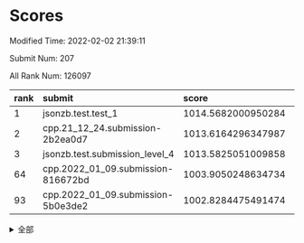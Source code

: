# Scores

Modified Time: 2022-02-02 21:39:11

Submit Num: 207

All Rank Num: 126097

| rank |               submit               |       score        |       sigma        | pk_num |
| :--- | :--------------------------------- | :----------------- | :----------------- | :----- |
| 1    | jsonzb.test.test_1                 | 1014.5682000950284 | 0.8522693379347345 | 2433   |
| 2    | cpp.21_12_24.submission-2b2ea0d7   | 1013.6164296347987 | 0.7887009680905871 | 2438   |
| 3    | jsonzb.test.submission_level_4     | 1013.5825051009858 | 0.8144325937419351 | 2438   |
| 64   | cpp.2022_01_09.submission-816672bd | 1003.9050248634734 | 0.7253894571682723 | 2443   |
| 93   | cpp.2022_01_09.submission-5b0e3de2 | 1002.8284475491474 | 0.7110224976776557 | 2435   |


<details>
<summary>全部</summary>

| rank |                 submit                 |       score        |       sigma        | pk_num |
| :--- | :------------------------------------- | :----------------- | :----------------- | :----- |
| 1    | jsonzb.test.test_1                     | 1014.5682000950284 | 0.8522693379347345 | 2433   |
| 2    | cpp.21_12_24.submission-2b2ea0d7       | 1013.6164296347987 | 0.7887009680905871 | 2438   |
| 3    | jsonzb.test.submission_level_4         | 1013.5825051009858 | 0.8144325937419351 | 2438   |
| 4    | gobigger.level_3.submission_level_3_2  | 1011.9602073038592 | 0.7856236294662912 | 2434   |
| 5    | gobigger.level_3.submission_level_3_32 | 1011.9324725603834 | 0.7905205816910611 | 2434   |
| 6    | gobigger.level_3.submission_level_3_29 | 1011.4034408246133 | 0.7909633505531851 | 2435   |
| 7    | gobigger.level_3.submission_level_3_35 | 1011.3944425647278 | 0.7701162570009943 | 2437   |
| 8    | gobigger.level_3.submission_level_3_16 | 1011.1519173949769 | 0.7642986583816197 | 2434   |
| 9    | gobigger.level_3.submission_level_3_20 | 1011.1443223140332 | 0.756230977306498  | 2435   |
| 10   | gobigger.level_3.submission_level_3_49 | 1011.1031161307399 | 0.7779303189554096 | 2433   |
| 11   | gobigger.level_3.submission_level_3_46 | 1011.0935511491016 | 0.786827057349102  | 2438   |
| 12   | gobigger.level_3.submission_level_3_11 | 1010.63967151367   | 0.7521416474893428 | 2438   |
| 13   | gobigger.level_3.submission_level_3_40 | 1010.5894309704379 | 0.7744614977439646 | 2439   |
| 14   | gobigger.level_3.submission_level_3_47 | 1010.5547683164053 | 0.7620941321366781 | 2440   |
| 15   | gobigger.level_3.submission_level_3_39 | 1010.5332860723113 | 0.7725349534257798 | 2434   |
| 16   | gobigger.level_3.submission_level_3_28 | 1010.5238555427768 | 0.7665401643954309 | 2440   |
| 17   | gobigger.level_3.submission_level_3_19 | 1010.4483051640874 | 0.7542906100223477 | 2435   |
| 18   | gobigger.level_3.submission_level_3_24 | 1010.3468800677402 | 0.7794503871648139 | 2440   |
| 19   | gobigger.level_3.submission_level_3_44 | 1010.2850965890023 | 0.7474451643577578 | 2438   |
| 20   | gobigger.level_3.submission_level_3_26 | 1010.2586087485417 | 0.7721210556860464 | 2434   |
| 21   | gobigger.level_3.submission_level_3_33 | 1010.2316767702326 | 0.7359811639722754 | 2435   |
| 22   | gobigger.level_3.submission_level_3_1  | 1010.2019501074886 | 0.7705653452704795 | 2437   |
| 23   | gobigger.level_3.submission_level_3_23 | 1010.1896651521924 | 0.7675399014073051 | 2438   |
| 24   | gobigger.level_3.submission_level_3_9  | 1010.0399667592687 | 0.7486793710071896 | 2436   |
| 25   | gobigger.level_3.submission_level_3_8  | 1009.966899387293  | 0.7555717231039896 | 2441   |
| 26   | gobigger.level_3.submission_level_3_34 | 1009.9270928137062 | 0.7708231603392958 | 2435   |
| 27   | gobigger.level_3.submission_level_3_27 | 1009.9102703926454 | 0.7640041028449523 | 2440   |
| 28   | gobigger.level_3.submission_level_3_7  | 1009.8998055533774 | 0.7529777517102245 | 2439   |
| 29   | gobigger.level_3.submission_level_3_37 | 1009.8910971510284 | 0.7576998896683431 | 2440   |
| 30   | gobigger.level_3.submission_level_3_13 | 1009.8728791877825 | 0.7634810062897281 | 2437   |
| 31   | gobigger.level_3.submission_level_3_25 | 1009.8028440253439 | 0.7694956569150182 | 2443   |
| 32   | gobigger.level_3.submission_level_3_22 | 1009.7934471127148 | 0.754734232186336  | 2436   |
| 33   | gobigger.level_3.submission_level_3_10 | 1009.7573954251915 | 0.7549294118359379 | 2439   |
| 34   | gobigger.level_3.submission_level_3_17 | 1009.7345332182774 | 0.7491599284992019 | 2432   |
| 35   | gobigger.level_3.submission_level_3_30 | 1009.6918259795775 | 0.750312138652751  | 2435   |
| 36   | gobigger.level_3.submission_level_3_36 | 1009.6288943041379 | 0.755687628162965  | 2444   |
| 37   | gobigger.level_3.submission_level_3_0  | 1009.5973577446722 | 0.759161395325109  | 2438   |
| 38   | gobigger.level_3.submission_level_3_31 | 1009.593847947073  | 0.7624370708258573 | 2438   |
| 39   | gobigger.level_3.submission_level_3_6  | 1009.4062656180688 | 0.76052918168611   | 2436   |
| 40   | gobigger.level_3.submission_level_3_5  | 1009.3007559089004 | 0.786988721089565  | 2441   |
| 41   | gobigger.level_3.submission_level_3_14 | 1009.2803482398912 | 0.757943789509958  | 2435   |
| 42   | gobigger.level_3.submission_level_3_18 | 1009.2699756828865 | 0.7617387627676829 | 2435   |
| 43   | gobigger.level_3.submission_level_3_12 | 1009.2033534024606 | 0.7339770143374652 | 2435   |
| 44   | gobigger.level_3.submission_level_3_38 | 1009.1820246986722 | 0.7580451783570834 | 2432   |
| 45   | gobigger.level_3.submission_level_3_45 | 1009.1604035309759 | 0.750594007323529  | 2438   |
| 46   | gobigger.level_3.submission_level_3_4  | 1009.1244013945961 | 0.734649321964655  | 2436   |
| 47   | gobigger.level_3.submission_level_3_42 | 1009.1087848137707 | 0.7394444670549933 | 2436   |
| 48   | gobigger.level_3.submission_level_3_15 | 1009.0467869478236 | 0.7573933363919806 | 2441   |
| 49   | gobigger.level_3.submission_level_3_43 | 1008.8565967324168 | 0.7688568941391379 | 2437   |
| 50   | gobigger.level_3.submission_level_3_41 | 1008.7707068236307 | 0.7409288153816539 | 2434   |
| 51   | gobigger.level_3.submission_level_3_48 | 1008.6022788957912 | 0.7365822648037149 | 2433   |
| 52   | gobigger.level_3.submission_level_3_21 | 1008.5128044917176 | 0.7401798358826716 | 2436   |
| 53   | gobigger.level_3.submission_level_3_3  | 1008.0518422382198 | 0.7364211888576911 | 2434   |
| 54   | gobigger.level_1.submission_level_1_24 | 1004.5379534215849 | 0.724385205456917  | 2435   |
| 55   | gobigger.level_1.submission_level_1_23 | 1004.3522596033328 | 0.726418811040504  | 2441   |
| 56   | gobigger.level_1.submission_level_1_4  | 1004.3103257817672 | 0.7210583287239949 | 2433   |
| 57   | gobigger.level_1.submission_level_1_46 | 1004.2694341699507 | 0.7174647499322678 | 2433   |
| 58   | gobigger.level_1.submission_level_1_26 | 1004.2146740870772 | 0.7297072791989078 | 2433   |
| 59   | gobigger.level_1.submission_level_1_10 | 1004.1437123281734 | 0.7250774669445302 | 2440   |
| 60   | gobigger.level_1.submission_level_1_31 | 1004.081033549053  | 0.7131682669373596 | 2435   |
| 61   | gobigger.level_1.submission_level_1_32 | 1004.0211255361854 | 0.7150346975870179 | 2440   |
| 62   | gobigger.level_1.submission_level_1_34 | 1003.9892337328237 | 0.7141603441108949 | 2441   |
| 63   | gobigger.level_1.submission_level_1_39 | 1003.9620784970825 | 0.7190181682468305 | 2438   |
| 64   | cpp.2022_01_09.submission-816672bd     | 1003.9050248634734 | 0.7253894571682723 | 2443   |
| 65   | gobigger.level_1.submission_level_1_48 | 1003.8653145791994 | 0.7255329062008642 | 2437   |
| 66   | gobigger.level_1.submission_level_1_17 | 1003.7467782697457 | 0.7120091795771749 | 2442   |
| 67   | gobigger.level_1.submission_level_1_28 | 1003.6805768964749 | 0.7099964576701314 | 2435   |
| 68   | gobigger.level_1.submission_level_1_49 | 1003.674057183387  | 0.7196329079047664 | 2432   |
| 69   | gobigger.level_1.submission_level_1_42 | 1003.6577274874826 | 0.7095948398152876 | 2438   |
| 70   | gobigger.level_1.submission_level_1_40 | 1003.5864015830136 | 0.710125858170894  | 2437   |
| 71   | gobigger.level_1.submission_level_1_41 | 1003.534986323507  | 0.7249542016137247 | 2437   |
| 72   | gobigger.level_1.submission_level_1_36 | 1003.5045974955251 | 0.7234152508743377 | 2436   |
| 73   | gobigger.level_1.submission_level_1_43 | 1003.4277210024713 | 0.7211130965308057 | 2431   |
| 74   | gobigger.level_1.submission_level_1_20 | 1003.4253694869689 | 0.7214913591938916 | 2436   |
| 75   | gobigger.level_1.submission_level_1_15 | 1003.3959788406963 | 0.728750863958906  | 2436   |
| 76   | gobigger.level_1.submission_level_1_0  | 1003.3698220209486 | 0.7169062093882724 | 2438   |
| 77   | gobigger.level_1.submission_level_1_9  | 1003.3668135559893 | 0.7144463328527454 | 2435   |
| 78   | gobigger.level_1.submission_level_1_29 | 1003.3471978877733 | 0.7123068816250554 | 2440   |
| 79   | gobigger.level_1.submission_level_1_5  | 1003.2972035439295 | 0.7082447264552033 | 2439   |
| 80   | gobigger.level_1.submission_level_1_22 | 1003.278615748214  | 0.7201472203721814 | 2442   |
| 81   | gobigger.level_1.submission_level_1_25 | 1003.2757768357739 | 0.7062954419600788 | 2433   |
| 82   | gobigger.level_1.submission_level_1_30 | 1003.2716282534685 | 0.7150014021937525 | 2432   |
| 83   | gobigger.level_1.submission_level_1_44 | 1003.151719785178  | 0.7155199591364921 | 2436   |
| 84   | gobigger.level_1.submission_level_1_38 | 1003.1257456918854 | 0.7089623761451596 | 2437   |
| 85   | gobigger.level_1.submission_level_1_6  | 1003.0800771054584 | 0.7161721134649318 | 2437   |
| 86   | gobigger.level_1.submission_level_1_13 | 1003.0357124173687 | 0.7322022281320796 | 2432   |
| 87   | gobigger.level_1.submission_level_1_1  | 1003.0254567729094 | 0.7148174013128993 | 2438   |
| 88   | gobigger.level_1.submission_level_1_16 | 1003.0080664405255 | 0.7168289026152844 | 2433   |
| 89   | gobigger.level_1.submission_level_1_37 | 1003.0018250901761 | 0.7249472098725978 | 2431   |
| 90   | gobigger.level_1.submission_level_1_12 | 1002.9543217543288 | 0.7287720827881945 | 2437   |
| 91   | gobigger.level_1.submission_level_1_2  | 1002.8959686249884 | 0.7238476383498007 | 2438   |
| 92   | gobigger.level_1.submission_level_1_45 | 1002.8423738065759 | 0.7231913166187856 | 2441   |
| 93   | cpp.2022_01_09.submission-5b0e3de2     | 1002.8284475491474 | 0.7110224976776557 | 2435   |
| 94   | gobigger.level_1.submission_level_1_47 | 1002.8049326708395 | 0.720412576462373  | 2437   |
| 95   | gobigger.level_1.submission_level_1_19 | 1002.7300309502516 | 0.7301249702875826 | 2440   |
| 96   | gobigger.level_1.submission_level_1_27 | 1002.7294414504389 | 0.708094825335     | 2442   |
| 97   | gobigger.level_1.submission_level_1_14 | 1002.6926449092667 | 0.7159452432272773 | 2437   |
| 98   | gobigger.level_1.submission_level_1_7  | 1002.6620705698277 | 0.7089023777460539 | 2439   |
| 99   | gobigger.level_1.submission_level_1_21 | 1002.5127986585519 | 0.7287485248924801 | 2435   |
| 100  | gobigger.level_1.submission_level_1_8  | 1002.5006569012692 | 0.7208689382931607 | 2437   |
| 101  | gobigger.level_1.submission_level_1_18 | 1002.4546476794999 | 0.7113215985705775 | 2442   |
| 102  | gobigger.level_1.submission_level_1_3  | 1002.2325422028446 | 0.7107104030678149 | 2439   |
| 103  | gobigger.level_1.submission_level_1_11 | 1001.9754299932124 | 0.7116115881946329 | 2439   |
| 104  | gobigger.level_1.submission_level_1_35 | 1001.4975408019708 | 0.7304144977918513 | 2439   |
| 105  | gobigger.level_1.submission_level_1_33 | 1000.9305906925424 | 0.7185298415788967 | 2435   |
| 106  | gobigger.random.submission_random_22   | 997.7786342395289  | 0.706642134497651  | 2436   |
| 107  | gobigger.random.submission_random_19   | 996.9230150426371  | 0.7029461859562095 | 2431   |
| 108  | gobigger.random.submission_random_12   | 996.8767264544089  | 0.7144852471191118 | 2435   |
| 109  | gobigger.random.submission_random_32   | 996.8734873865425  | 0.6982619673618219 | 2438   |
| 110  | gobigger.random.submission_random_6    | 996.7709960602313  | 0.7090705462628113 | 2436   |
| 111  | gobigger.random.submission_random_21   | 996.7543229486826  | 0.7131906205514188 | 2438   |
| 112  | gobigger.random.submission_random_42   | 996.6781923331931  | 0.7147657205497655 | 2435   |
| 113  | gobigger.random.submission_random_49   | 996.6158519451477  | 0.7015396909124202 | 2443   |
| 114  | gobigger.random.submission_random_28   | 996.5881330492538  | 0.7101257332380011 | 2432   |
| 115  | gobigger.random.submission_random_46   | 996.5182737789158  | 0.7036169603092444 | 2441   |
| 116  | gobigger.random.submission_random_48   | 996.5134409099384  | 0.6993503991437509 | 2436   |
| 117  | gobigger.random.submission_random_36   | 996.4479968843206  | 0.7088197780060513 | 2431   |
| 118  | gobigger.random.submission_random_47   | 996.3618314871101  | 0.708492075787129  | 2439   |
| 119  | gobigger.random.submission_random_27   | 996.2713142663519  | 0.7100899010046157 | 2433   |
| 120  | gobigger.random.submission_random_24   | 996.2511858286322  | 0.7134464332751704 | 2436   |
| 121  | gobigger.random.submission_random_39   | 996.2294596842438  | 0.7150702440021169 | 2435   |
| 122  | gobigger.random.submission_random_10   | 996.1419838066892  | 0.7141026128574607 | 2433   |
| 123  | gobigger.random.submission_random_9    | 996.0889815481921  | 0.7045108300527567 | 2435   |
| 124  | gobigger.random.submission_random_1    | 996.0300109877082  | 0.6923537195315428 | 2436   |
| 125  | gobigger.random.submission_random_40   | 996.0273341733802  | 0.7129188010343837 | 2439   |
| 126  | gobigger.random.submission_random_23   | 996.0225024788136  | 0.7123520887947924 | 2437   |
| 127  | gobigger.random.submission_random_2    | 995.9810253633036  | 0.7197304460696237 | 2437   |
| 128  | gobigger.random.submission_random_17   | 995.9646173756635  | 0.7111236089621897 | 2441   |
| 129  | gobigger.random.submission_random_41   | 995.9586608596427  | 0.7121850019181906 | 2441   |
| 130  | gobigger.random.submission_random_16   | 995.9182140850107  | 0.7102140191452849 | 2436   |
| 131  | gobigger.random.submission_random_4    | 995.8923382522916  | 0.7329827919638788 | 2437   |
| 132  | gobigger.random.submission_random_29   | 995.8880450986597  | 0.7105263537103338 | 2442   |
| 133  | gobigger.random.submission_random_38   | 995.8565501739663  | 0.7108753437674004 | 2437   |
| 134  | gobigger.random.submission_random_31   | 995.8002878232086  | 0.7127638000989555 | 2438   |
| 135  | gobigger.random.submission_random_25   | 995.7793108691066  | 0.6975575239038054 | 2436   |
| 136  | gobigger.random.submission_random_44   | 995.6995980301625  | 0.7204542685132361 | 2433   |
| 137  | gobigger.random.submission_random_26   | 995.6782622055299  | 0.7115540025855075 | 2438   |
| 138  | gobigger.random.submission_random_11   | 995.6662552331799  | 0.7035037211466378 | 2437   |
| 139  | gobigger.random.submission_random_45   | 995.5033907156788  | 0.7019569647372245 | 2438   |
| 140  | gobigger.random.submission_random_15   | 995.4796438252978  | 0.7136703793904006 | 2434   |
| 141  | gobigger.random.submission_random_30   | 995.4684649515458  | 0.7218543976554476 | 2435   |
| 142  | gobigger.random.submission_random_5    | 995.4684008288955  | 0.6978481899096503 | 2434   |
| 143  | gobigger.random.submission_random_14   | 995.3741054476802  | 0.7146947071824865 | 2434   |
| 144  | gobigger.random.submission_random_18   | 995.3200805388891  | 0.6962548097047656 | 2431   |
| 145  | gobigger.random.submission_random_8    | 995.2719699339638  | 0.7030613767863834 | 2433   |
| 146  | gobigger.random.submission_random_13   | 995.1382155010435  | 0.7038191869760141 | 2437   |
| 147  | gobigger.random.submission_random_20   | 995.1192943890607  | 0.7075397720975259 | 2439   |
| 148  | gobigger.random.submission_random_3    | 995.1042584485149  | 0.7171769671022618 | 2439   |
| 149  | gobigger.random.submission_random_34   | 995.0983337155316  | 0.7187837865992798 | 2435   |
| 150  | gobigger.random.submission_random_37   | 995.0383605208419  | 0.7073170575396914 | 2438   |
| 151  | gobigger.random.submission_random_7    | 994.8146370480729  | 0.718495245214013  | 2437   |
| 152  | gobigger.random.submission_random_35   | 994.6845278838266  | 0.7222185765838335 | 2433   |
| 153  | gobigger.random.submission_random_33   | 994.5978556426013  | 0.728989125202695  | 2437   |
| 154  | gobigger.random.submission_random_43   | 994.5095978323878  | 0.7193339400515234 | 2437   |
| 155  | gobigger.level_2.submission_level_2_34 | 993.8743708715363  | 0.7408113240093973 | 2438   |
| 156  | gobigger.level_2.submission_level_2_37 | 993.7704877834842  | 0.7370471973702699 | 2436   |
| 157  | gobigger.random.submission_random_0    | 993.6401647462537  | 0.7039740087686858 | 2429   |
| 158  | gobigger.level_2.submission_level_2_10 | 993.5477771379393  | 0.7353872575452056 | 2441   |
| 159  | gobigger.level_2.submission_level_2_20 | 993.2710097561591  | 0.7417452098984026 | 2437   |
| 160  | gobigger.level_2.submission_level_2_19 | 993.2567584972472  | 0.7318775408421874 | 2439   |
| 161  | gobigger.level_2.submission_level_2_31 | 993.2195401599383  | 0.7243427700207072 | 2442   |
| 162  | gobigger.level_2.submission_level_2_1  | 993.1387093076096  | 0.7248177095453653 | 2438   |
| 163  | gobigger.level_2.submission_level_2_39 | 993.030860816016   | 0.7452098294502492 | 2436   |
| 164  | gobigger.level_2.submission_level_2_8  | 992.975830017483   | 0.7293426886972303 | 2439   |
| 165  | gobigger.level_2.submission_level_2_36 | 992.8885327697614  | 0.734601353222215  | 2434   |
| 166  | gobigger.level_2.submission_level_2_14 | 992.7511919849346  | 0.7274333817359605 | 2435   |
| 167  | gobigger.level_2.submission_level_2_21 | 992.739862106076   | 0.7264353616329062 | 2434   |
| 168  | gobigger.level_2.submission_level_2_11 | 992.7248243412178  | 0.7608635343934895 | 2439   |
| 169  | gobigger.level_2.submission_level_2_40 | 992.715491367062   | 0.7306275428357283 | 2433   |
| 170  | gobigger.level_2.submission_level_2_0  | 992.6711492186323  | 0.752890193189029  | 2440   |
| 171  | gobigger.level_2.submission_level_2_3  | 992.5673177337193  | 0.7308605169018882 | 2439   |
| 172  | gobigger.level_2.submission_level_2_49 | 992.5440042203047  | 0.7274591715186621 | 2430   |
| 173  | gobigger.level_2.submission_level_2_28 | 992.437559295499   | 0.7657994647695239 | 2430   |
| 174  | gobigger.level_2.submission_level_2_46 | 992.3977492658616  | 0.7463610591164752 | 2435   |
| 175  | gobigger.level_2.submission_level_2_6  | 992.356650422118   | 0.7367043179547387 | 2434   |
| 176  | gobigger.level_2.submission_level_2_7  | 992.326502043465   | 0.7385393400614616 | 2434   |
| 177  | gobigger.level_2.submission_level_2_23 | 992.2875544508355  | 0.7397329184917488 | 2436   |
| 178  | gobigger.level_2.submission_level_2_2  | 992.2431137445963  | 0.7452905933296745 | 2435   |
| 179  | gobigger.level_2.submission_level_2_26 | 992.2303866618257  | 0.7304317062935419 | 2440   |
| 180  | gobigger.level_2.submission_level_2_12 | 992.1602287496669  | 0.7549606829193312 | 2440   |
| 181  | gobigger.level_2.submission_level_2_29 | 992.0411175428954  | 0.7508997020903876 | 2441   |
| 182  | gobigger.level_2.submission_level_2_17 | 992.0033549218441  | 0.743187827596545  | 2436   |
| 183  | gobigger.level_2.submission_level_2_27 | 991.8683179664318  | 0.7567850652034647 | 2438   |
| 184  | gobigger.level_2.submission_level_2_15 | 991.8478872659547  | 0.7684053906824722 | 2435   |
| 185  | gobigger.level_2.submission_level_2_48 | 991.8391909970275  | 0.7454245761610577 | 2433   |
| 186  | gobigger.level_2.submission_level_2_16 | 991.7258909321375  | 0.7511195668495144 | 2431   |
| 187  | gobigger.level_2.submission_level_2_44 | 991.6484934297308  | 0.7632444698247721 | 2439   |
| 188  | gobigger.level_2.submission_level_2_38 | 991.632131726026   | 0.7376111498882922 | 2435   |
| 189  | gobigger.level_2.submission_level_2_33 | 991.5865670650588  | 0.7399897039707564 | 2437   |
| 190  | gobigger.level_2.submission_level_2_45 | 991.578795192418   | 0.7399448143183319 | 2439   |
| 191  | gobigger.level_2.submission_level_2_13 | 991.5463657128839  | 0.7430283496220578 | 2435   |
| 192  | gobigger.level_2.submission_level_2_41 | 991.4734526119456  | 0.7328511668066614 | 2435   |
| 193  | gobigger.level_2.submission_level_2_35 | 991.4447241697022  | 0.7624039105577901 | 2428   |
| 194  | gobigger.level_2.submission_level_2_22 | 991.3804314472407  | 0.745199498716033  | 2440   |
| 195  | gobigger.level_2.submission_level_2_30 | 991.3326903506888  | 0.7622597051326172 | 2435   |
| 196  | gobigger.level_2.submission_level_2_47 | 991.2632816247288  | 0.7461107887860742 | 2437   |
| 197  | gobigger.level_2.submission_level_2_32 | 991.2108735958727  | 0.7514025710830589 | 2445   |
| 198  | gobigger.level_2.submission_level_2_5  | 991.2031085279084  | 0.7430149717683229 | 2437   |
| 199  | gobigger.level_2.submission_level_2_4  | 991.1944598823267  | 0.7643570971064066 | 2440   |
| 200  | gobigger.level_2.submission_level_2_42 | 991.1502035548806  | 0.7581980148139645 | 2439   |
| 201  | gobigger.level_2.submission_level_2_9  | 990.984407581099   | 0.7591134453221904 | 2434   |
| 202  | gobigger.level_2.submission_level_2_24 | 990.7941336829078  | 0.7732790157028532 | 2437   |
| 203  | gobigger.level_2.submission_level_2_43 | 990.7629353214062  | 0.7761008354099832 | 2441   |
| 204  | gobigger.level_2.submission_level_2_25 | 990.4972452734027  | 0.75344855039813   | 2435   |
| 205  | gobigger.level_2.submission_level_2_18 | 990.0975160045657  | 0.7575658275970962 | 2436   |
| 206  | gobigger.none.submission_none_0        | 976.326725011463   | 1.440710807539112  | 2436   |
| 207  | gobigger.none.submission_none_1        | 976.2422387280703  | 1.4028226551711631 | 2442   |

</details>